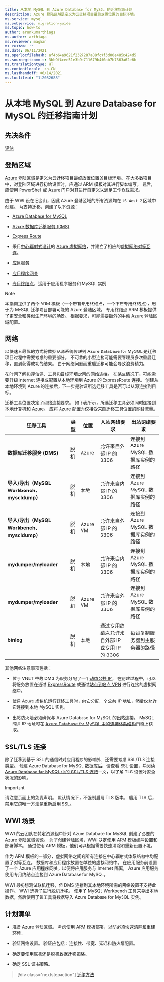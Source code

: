 ```yaml
---
title: 从本地 MySQL 到 Azure Database for MySQL 的迁移指南计划
description: Azure 登陆区域是定义为云迁移项目最终放置位置的目标环境。
ms.service: mysql
ms.subservice: migration-guide
ms.topic: how-to
author: arunkumarthiags
ms.author: arthiaga
ms.reviewer: maghan
ms.custom: ''
ms.date: 06/11/2021
ms.openlocfilehash: af4b64a9621f2327287a88fc9f3d00e485c424d5
ms.sourcegitcommit: 3bb9f8cee51e3b9c711679b460ab7b7363a62e6b
ms.translationtype: HT
ms.contentlocale: zh-CN
ms.lasthandoff: 06/14/2021
ms.locfileid: "112082688"
---
```

# <a name="mysql-on-premises-to-azure-database-for-mysql-migration-guide-planning"></a>从本地 MySQL 到 Azure Database for MySQL 的迁移指南计划

## <a name="prerequisites"></a>先决条件

[评估](03-assessment.md)

## <a name="landing-zone"></a>登陆区域

[Azure 登陆区域](/azure/cloud-adoption-framework/ready/landing-zone/)是定义为云迁移项目最终放置位置的目标环境。 在大多数项目中，对登陆区域进行初始设置时，应通过 ARM 模板对其进行脚本编写。 最后，应使用 PowerShell 或 Azure 门户对其进行自定义以满足工作负载需求。

由于 WWI 设在旧金山，因此 Azure 登陆区域的所有资源均在 `US West 2` 区域中创建。 为支持迁移，创建了以下资源：

- [Azure Database for MySQL](../../quickstart-create-mysql-server-database-using-azure-portal.md)

- [Azure 数据库迁移服务 (DMS)](../../../dms/quickstart-create-data-migration-service-portal.md)

- [Express Route](../../../expressroute/expressroute-introduction.md)

- 采用[中心辐射式设计](/azure/architecture/reference-architectures/hybrid-networking/hub-spoke)的 [Azure 虚拟网络](../../../virtual-network/quick-create-portal.md)，并建立了相应的[虚拟网络对等互连](../../../virtual-network/virtual-network-peering-overview.md)。

- [应用服务](../../../app-service/overview.md)

- [应用程序网关](../../../load-balancer/quickstart-load-balancer-standard-internal-portal.md?tabs=option-1-create-internal-load-balancer-standard)

- [专用终结点](../../../private-link/private-endpoint-overview.md)，适用于应用程序服务和 MySQL 实例

> [!NOTE]
> 本指南提供了两个 ARM 模板（一个带有专用终结点，一个不带专用终结点），用于为 MySQL 迁移项目部署可能的 Azure 登陆区域。 专用终结点 ARM 模板提供了更安全和类似生产环境的场景。 根据要求，可能需要额外的手动 Azure 登陆区域配置。

## <a name="networking"></a>网络

以快速且最优的方式将数据从源系统传递到 Azure Database for MySQL 是迁移项目过程中需要考虑的重要部分。 不可靠的小型连接可能需要管理员多次重启迁移，直到获得成功的结果。 由于网络问题而重启迁移可能会导致浪费精力。

花时间了解和评估源、工具和目标环境之间的网络连接。 在某些情况下，可能需要升级 Internet 连接或配置从本地环境到 Azure 的 ExpressRoute 连接。 创建从本地环境到 Azure 的连接后，下一步是验证所选迁移工具是否可以从源连接到目标。

迁移工具位置决定了网络连接要求。 如下表所示，所选迁移工具必须同时连接到本地计算机和 Azure。 应将 Azure 配置为仅接受来自迁移工具位置的网络流量。

| 迁移工具 | 类型 | 位置 | 入站网络要求 | 出站网络要求 |
|----------------|------|----------|------------------------------|-------------------------------|
| **数据库迁移服务 (DMS)** | 脱机 | Azure | 允许来自外部 IP 的 3306 | 连接到 Azure MySQL 数据库实例的路径 |
| **导入/导出（MySQL Workbench、mysqldump）** | 脱机 | 本地 | 允许来自内部 IP 的 3306 | 连接到 Azure MySQL 数据库实例的路径 |
| **导入/导出（MySQL Workbench、mysqldump）** | 脱机 | Azure VM | 允许来自外部 IP 的 3306 | 连接到 Azure MySQL 数据库实例的路径 |
| **mydumper/myloader** | 脱机 | 本地 | 允许来自内部 IP 的 3306 | 连接到 Azure MySQL 数据库实例的路径 |
| **mydumper/myloader** | 脱机 | Azure VM | 允许来自外部 IP 的 3306 | 连接到 Azure MySQL 数据库实例的路径 |
| **binlog** | 脱机 | 本地 | 通过专用终结点允许来自外部 IP 或专用 IP 的 3306 | 每台复制服务器到主服务器的路径 |

其他网络注意事项包括：

- 位于 VNET 中的 DMS 为服务分配了一个[动态公共 IP](../../../dms/faq.md#setup)。 在创建过程中，可以将服务放置在通过 [ExpressRoute](../../../expressroute/expressroute-introduction.md) 或通过[站点到站点 VPN](../../../vpn-gateway/tutorial-site-to-site-portal.md) 进行连接的虚拟网络中。

- 使用 Azure 虚拟机运行迁移工具时，向它分配一个公共 IP 地址，然后仅允许它连接到本地 MySQL 实例。

- 出站防火墙必须确保与 Azure Database for MySQL 的出站连接。 MySQL 网关 IP 地址可在 [Azure Database for MySQL 中的连接体系结构](../../concepts-connectivity-architecture.md#azure-database-for-mysql-gateway-ip-addresses)页面上获取。

## <a name="ssltls-connectivity"></a>SSL/TLS 连接

除了迁移到基于 SSL 的通信时对应用程序的影响外，还需要考虑 SSL/TLS 连接类型。 创建 Azure Database for MySQL 数据库后，请查看 SSL 设置，并阅读 [Azure Database for MySQL 中的 SSL/TLS 连接](../../concepts-ssl-connection-security.md)一文，以了解 TLS 设置对安全状况的影响。

> [!Important]
> 请注意页面上的免责声明。 默认情况下，不强制启用 TLS 版本。 启用 TLS 后，禁用它的唯一方法是重新启用 SSL。

## <a name="wwi-scenario"></a>WWI 场景

WWI 的云团队在特定资源组中针对 Azure Database for MySQL 创建了必要的 Azure 登陆区域资源。 为了创建登陆区域，WWI 决定使用 ARM 模板编写设置和部署脚本。 通过使用 ARM 模板，他们可以根据需要快速清除和重新设置环境。

作为 ARM 模板的一部分，虚拟网络之间的所有连接在中心辐射式体系结构中均配置了对等互连。 数据库和应用程序放置在单独的虚拟网络中。 在应用服务前设置了一个 Azure 应用程序网关，以便将应用服务与 Internet 隔离。 Azure 应用服务使用专用终结点连接到 Azure Database for MySQL。

WWI 最初想测试联机迁移，但 DMS 连接到其本地环境所需的网络设置不支持此操作。 WWI 选择了进行脱机迁移。 使用了 MySQL Workbench 工具来导出本地数据，然后使用了该工具将数据导入 Azure Database for MySQL 实例。

## <a name="planning-checklist"></a>计划清单

- 准备 Azure 登陆区域。 考虑使用 ARM 模板部署，以防必须快速清除和重建环境。

- 验证网络设置。 验证应包括：连接性、带宽、延迟和防火墙配置。

- 确定要使用联机还是脱机数据迁移策略。

- 确定 SSL 证书策略。  


> [!div class="nextstepaction"]
> [迁移方法](./05-migration-methods.md)
